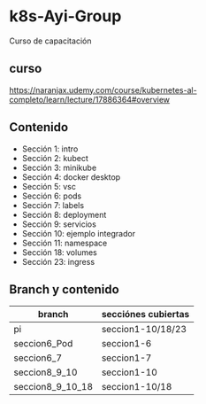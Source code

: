 # k8s-Ayi-Group
Curso de capacitación

## curso

https://naranjax.udemy.com/course/kubernetes-al-completo/learn/lecture/17886364#overview

## Contenido

- Sección 1: intro
- Sección 2: kubect
- Sección 3: minikube
- Sección 4: docker desktop
- Sección 5: vsc
- Sección 6: pods
- Sección 7: labels
- Sección 8: deployment
- Sección 9: servicios
- Sección 10: ejemplo integrador
- Sección 11: namespace
- Sección 18: volumes
- Sección 23: ingress

## Branch y contenido

|   branch           |    secciónes cubiertas  |
|--------------------|-------------------------|
|      pi            |      seccion1-10/18/23  |
|  seccion6_Pod      |       seccion1-6        |
|  seccion6_7        |       seccion1-7        |
|  seccion8_9_10     |       seccion1-10       |
|  seccion8_9_10_18  |       seccion1-10/18    |
